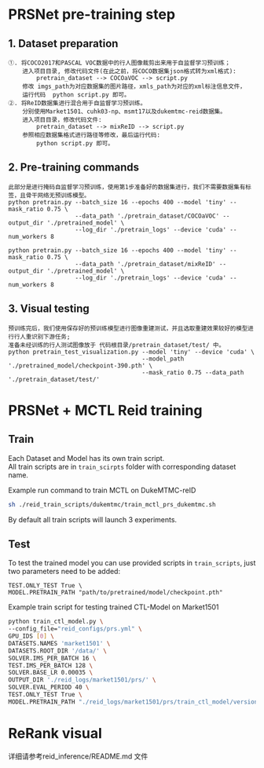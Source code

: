 # PRSNet pre-training step
## 1. Dataset preparation
    ①. 将COCO2017和PASCAL VOC数据中的行人图像裁剪出来用于自监督学习预训练；
        进入项目目录, 修改代码文件(在此之前，将COCO数据集json格式转为xml格式):
            pretrain_dataset --> COCOaVOC --> script.py
        修改 imgs_path为对应数据集的图片路径，xmls_path为对应的xml标注信息文件，
        运行代码  python script.py 即可。
    ②. 将ReID数据集进行混合用于自监督学习预训练。
        分别使用Market1501、cuhk03-np、msmt17以及dukemtmc-reid数据集。
        进入项目目录，修改代码文件:
            pretrain_dataset --> mixReID --> script.py
        参照相应数据集格式进行路径等修改，最后运行代码:
            python script.py 即可。

## 2. Pre-training commands
    此部分是进行掩码自监督学习预训练，使用第1步准备好的数据集进行，我们不需要数据集有标签，且骨干网络无预训练模型。
    python pretrain.py --batch_size 16 --epochs 400 --model 'tiny' --mask_ratio 0.75 \
                       --data_path './pretrain_dataset/COCOaVOC' --output_dir './pretrained_model' \
                       --log_dir './pretrain_logs' --device 'cuda' --num_workers 8

    python pretrain.py --batch_size 16 --epochs 400 --model 'tiny' --mask_ratio 0.75 \
                       --data_path './pretrain_dataset/mixReID' --output_dir './pretrained_model' \
                       --log_dir './pretrain_logs' --device 'cuda' --num_workers 8
## 3. Visual testing
    预训练完后，我们使用保存好的预训练模型进行图像重建测试，并且选取重建效果较好的模型进行行人重识别下游任务;
    准备未经训练的行人测试图像放于 代码根目录/pretrain_dataset/test/ 中。
    python pretrain_test_visualization.py --model 'tiny' --device 'cuda' \
                                          --model_path './pretrained_model/checkpoint-390.pth' \
                                          --mask_ratio 0.75 --data_path './pretrain_dataset/test/'

# PRSNet + MCTL Reid training
## Train
Each Dataset and Model has its own train script.  
All train scripts are in `train_scirpts` folder with corresponding dataset name.

Example run command to train MCTL on DukeMTMC-reID
```bash
sh ./reid_train_scripts/dukemtmc/train_mctl_prs_dukemtmc.sh
```

By default all train scripts will launch 3 experiments.

## Test
To test the trained model you can use provided scripts in `train_scripts`, just two parameters need to be added:  
    
    TEST.ONLY_TEST True \  
    MODEL.PRETRAIN_PATH "path/to/pretrained/model/checkpoint.pth"
    
Example train script for testing trained CTL-Model on Market1501
```bash
python train_ctl_model.py \
--config_file="reid_configs/prs.yml" \
GPU_IDS [0] \
DATASETS.NAMES 'market1501' \
DATASETS.ROOT_DIR '/data/' \
SOLVER.IMS_PER_BATCH 16 \
TEST.IMS_PER_BATCH 128 \
SOLVER.BASE_LR 0.00035 \
OUTPUT_DIR './reid_logs/market1501/prs/' \
SOLVER.EVAL_PERIOD 40 \
TEST.ONLY_TEST True \
MODEL.PRETRAIN_PATH "./reid_logs/market1501/prs/train_ctl_model/version_0/checkpoints/epoch=119.ckpt"
```

# ReRank visual
详细请参考reid_inference/README.md 文件